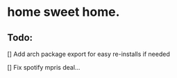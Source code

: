 # home sweet home.

## Todo: 

[] Add arch package export for easy re-installs if needed

[] Fix spotify mpris deal... 
